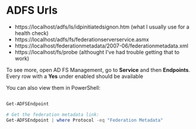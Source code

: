 # ADFS Urls
- https://localhost/adfs/ls/idpinitiatedsignon.htm (what I usually use for a health check)
- https://localhost/adfs/fs/federationserverservice.asmx
- https://localhost/federationmetadata/2007-06/federationmetadata.xml
- https://localhost/fs/probe (althought I've had trouble getting that to work)

To see more, open AD FS Management, go to **Service** and then **Endpoints**. Every row with a **Yes** under enabled should be available

You can also view them in PowerShell:
```powershell

Get-ADFSEndpoint 

# Get the federation metadata link:
Get-ADFSEndpoint | where Protocol -eq "Federation Metadata"

```
